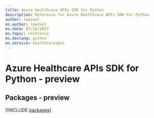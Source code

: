 ```yaml
---
title: Azure Healthcare APIs SDK for Python
description: Reference for Azure Healthcare APIs SDK for Python
author: lmazuel
ms.author: lmazuel
ms.data: 03/16/2023
ms.topic: reference
ms.devlang: python
ms.service: healthcareapis
---
```

# Azure Healthcare APIs SDK for Python - preview
## Packages - preview
[!INCLUDE [packages](healthcare-apis-index.md)]